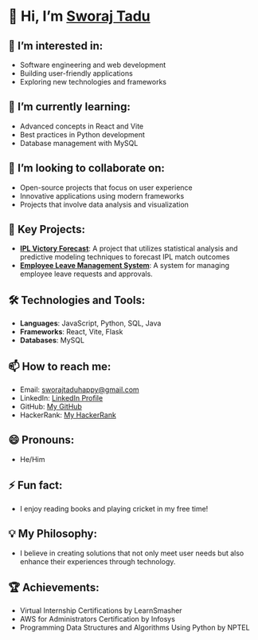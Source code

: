 # 👋 Hi, I’m [Sworaj Tadu](https://github.com/Sworaj2002)

## 👀 I’m interested in:
- Software engineering and web development
- Building user-friendly applications
- Exploring new technologies and frameworks

## 🌱 I’m currently learning:
- Advanced concepts in React and Vite
- Best practices in Python development
- Database management with MySQL

## 💞️ I’m looking to collaborate on:
- Open-source projects that focus on user experience
- Innovative applications using modern frameworks
- Projects that involve data analysis and visualization

## 📂 Key Projects:
- **[IPL Victory Forecast](https://github.com/Sworaj2002/IPLVICTORYFORECAST-PROJECT)**: A project that utilizes statistical analysis and predictive modeling techniques to forecast IPL match outcomes
- **[Employee Leave Management System](https://github.com/Sworaj2002/Employee-Leave-Management-System)**: A system for managing employee leave requests and approvals.

## 🛠️ Technologies and Tools:
- **Languages**: JavaScript, Python, SQL, Java
- **Frameworks**: React, Vite, Flask
- **Databases**: MySQL

## 📫 How to reach me:
- Email: [sworajtaduhappy@gmail.com](mailto:sworajtaduhappy@gmail.com)
- LinkedIn: [LinkedIn Profile](https://www.linkedin.com/in/sworaj-tadu-782886263/)
- GitHub: [My GitHub](https://github.com/Sworaj2002)
- HackerRank: [My HackerRank](https://www.hackerrank.com/profile/sworajtadu)

## 😄 Pronouns:
- He/Him

## ⚡ Fun fact:
- I enjoy reading books and playing cricket in my free time!

## 💡 My Philosophy:
- I believe in creating solutions that not only meet user needs but also enhance their experiences through technology.

## 🏆 Achievements:
- Virtual Internship Certifications by LearnSmasher
- AWS for Administrators Certification by Infosys
- Programming Data Structures and Algorithms Using Python by NPTEL
